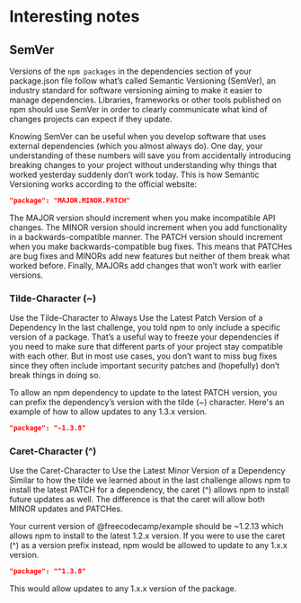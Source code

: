# Interesting notes

## SemVer
Versions of the <code>npm packages</code> in the dependencies section of your package.json file follow what’s called Semantic Versioning (SemVer), an industry standard for software versioning aiming to make it easier to manage dependencies. Libraries, frameworks or other tools published on npm should use SemVer in order to clearly communicate what kind of changes projects can expect if they update.

Knowing SemVer can be useful when you develop software that uses external dependencies (which you almost always do). One day, your understanding of these numbers will save you from accidentally introducing breaking changes to your project without understanding why things that worked yesterday suddenly don’t work today. This is how Semantic Versioning works according to the official website:

```json
"package": "MAJOR.MINOR.PATCH"
```

The MAJOR version should increment when you make incompatible API changes. The MINOR version should increment when you add functionality in a backwards-compatible manner. The PATCH version should increment when you make backwards-compatible bug fixes. This means that PATCHes are bug fixes and MINORs add new features but neither of them break what worked before. Finally, MAJORs add changes that won’t work with earlier versions.

### Tilde-Character (~)
Use the Tilde-Character to Always Use the Latest Patch Version of a Dependency
In the last challenge, you told npm to only include a specific version of a package. That’s a useful way to freeze your dependencies if you need to make sure that different parts of your project stay compatible with each other. But in most use cases, you don’t want to miss bug fixes since they often include important security patches and (hopefully) don’t break things in doing so.

To allow an npm dependency to update to the latest PATCH version, you can prefix the dependency’s version with the tilde (~) character. Here's an example of how to allow updates to any 1.3.x version.

```json
"package": "~1.3.8"
```

### Caret-Character (^)
Use the Caret-Character to Use the Latest Minor Version of a Dependency
Similar to how the tilde we learned about in the last challenge allows npm to install the latest PATCH for a dependency, the caret (^) allows npm to install future updates as well. The difference is that the caret will allow both MINOR updates and PATCHes.

Your current version of @freecodecamp/example should be ~1.2.13 which allows npm to install to the latest 1.2.x version. If you were to use the caret (^) as a version prefix instead, npm would be allowed to update to any 1.x.x version.

```json
"package": "^1.3.8"
```

This would allow updates to any 1.x.x version of the package.
